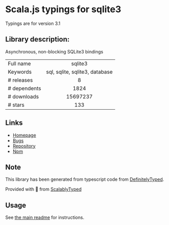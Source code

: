 
# Scala.js typings for sqlite3

Typings are for version 3.1

## Library description:
Asynchronous, non-blocking SQLite3 bindings

|                    |                 |
| ------------------ | :-------------: |
| Full name          | sqlite3 |
| Keywords           | sql, sqlite, sqlite3, database |
| # releases         | 8 |
| # dependents       | 1824 |
| # downloads        | 15697237 |
| # stars            | 133 |

## Links
- [Homepage](https://github.com/mapbox/node-sqlite3)
- [Bugs](https://github.com/mapbox/node-sqlite3/issues)
- [Repository](https://github.com/mapbox/node-sqlite3)
- [Npm](https://www.npmjs.com/package/sqlite3)
    


## Note
This library has been generated from typescript code from [DefinitelyTyped](https://definitelytyped.org).

Provided with :purple_heart: from [ScalablyTyped](https://github.com/oyvindberg/ScalablyTyped)

## Usage
See [the main readme](../../readme.md) for instructions.


